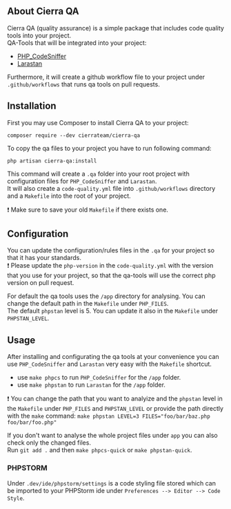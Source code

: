 ## About Cierra QA

Cierra QA (quality assurance) is a simple package that includes code quality tools into your project.  
QA-Tools that will be integrated into your project:

- [PHP_CodeSniffer](https://github.com/squizlabs/PHP_CodeSniffer)
- [Larastan](https://github.com/nunomaduro/larastan)

Furthermore, it will create a github workflow file to your project under `.github/workflows` that runs qa tools on pull requests.

## Installation

First you may use Composer to install Cierra QA to your project:
```
composer require --dev cierrateam/cierra-qa
```

To copy the qa files to your project you have to run following command:
```
php artisan cierra-qa:install
```

This command will create a `.qa` folder into your root project with configuration files for `PHP_CodeSniffer` and `Larastan`.  
It will also create a `code-quality.yml` file into `.github/workflows` directory and a `Makefile` into the root of your project.

❗️ Make sure to save your old `Makefile` if there exists one.

## Configuration

You can update the configuration/rules files in the `.qa` for your project so that it has your standards.  
❗ Please update the `php-version` in the `code-quality.yml` with the version that you use for your project, so that the qa-tools will use the correct php version on pull request.

For default the qa tools uses the `/app` directory for analysing. You can change the default path in the `Makefile` under `PHP_FILES`.  
The default `phpstan` level is 5. You can update it also in the `Makefile` under `PHPSTAN_LEVEL`.

## Usage

After installing and configurating the qa tools at your convenience you can use `PHP_CodeSniffer` and `Larastan` very easy with the `Makefile` shortcut.
- use `make phpcs` to run `PHP_CodeSniffer` for the `/app` folder.
- use `make phpstan` to run `Larastan` for the `/app` folder.

❗ You can change the path that you want to analyize and the `phpstan` level in the `Makefile` under `PHP_FILES` and `PHPSTAN_LEVEL` or provide the path directly with the `make` command:
`make phpstan LEVEL=3 FILES="foo/bar/baz.php foo/bar/foo.php"`

If you don't want to analyse the whole project files under `app` you can also check only the changed files.  
Run `git add .` and then `make phpcs-quick` or `make phpstan-quick`.

### PHPSTORM

Under `.dev/ide/phpstorm/settings` is a code styling file stored which can be imported to your PHPStorm ide under `Preferences --> Editor --> Code Style`.